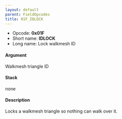 ```yaml
---
layout: default
parent: FieldOpcodes
title: 01F_IDLOCK
---
```


-   Opcode: **0x01F**
-   Short name: **IDLOCK**
-   Long name: Lock walkmesh ID

#### Argument

Walkmesh triangle ID

#### Stack

none

#### Description

Locks a walkmesh triangle so nothing can walk over it.
